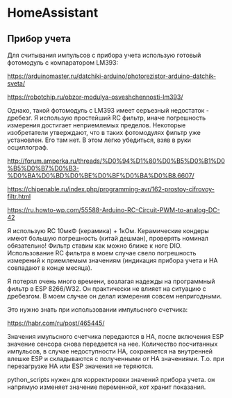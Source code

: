 # HomeAssistant

## Прибор учета

Для считывания импульсов с прибора учета использую готовый фотомодуль с компаратором LM393:

https://arduinomaster.ru/datchiki-arduino/photorezistor-arduino-datchik-sveta/

https://robotchip.ru/obzor-modulya-osveshchennosti-lm393/

Однако, такой фотомодуль с LM393 имеет серъезный недостаток - дребезг. Я использую простейший RC фильтр, иначе погрешность измерения достигает неприемлемых пределов. Некоторые изобретатели утверждают, что в таких фотомодулях фильтр уже установлен. Его там нет. В этом легко убедиться, взяв в руки осциллограф.

http://forum.amperka.ru/threads/%D0%94%D1%80%D0%B5%D0%B1%D0%B5%D0%B7%D0%B3-%D0%BA%D0%BD%D0%BE%D0%BF%D0%BA%D0%B8.6607/

https://chipenable.ru/index.php/programming-avr/162-prostoy-cifrovoy-filtr.html

https://ru.howto-wp.com/55588-Arduino-RC-Circuit-PWM-to-analog-DC-42

Я использую RC 10мкФ (керамика) + 1кОм. Керамические кондеры имеют большую погрешность (китай дешман), проверять номинал обязательно! Фильтр ставим как можно ближе к ноге DIO.  Использование RC фильтра в моем случае свело погрешность измерений к приемлемым значениям (индикация прибора учета и HA совпадают в конце месяца).

Я потерял очень много времени, возлагая надежды на программный фильтр в ESP 8266/W32. Он практически не влияет на ситуацию с дребезгом. В моем случае он делал измерения совсем непригодными.

Это нужно знать при использовании импульсного счетчика:

https://habr.com/ru/post/465445/

Значения имульсного счетчика передаются в HA, после включения ESP значение сенсора снова передается на нее. Количество посчитанных импульсов, в случае недоступности HA, сохраняется на внутренней влешке ESP и складываются с полученными от HA значениями. Т.о. при перезагрузке HA или ESP значения не теряются.

python_scripts нужен для корректировки значений прибора учета. он напрямую изменяет значение переменной, кот хранит показания.